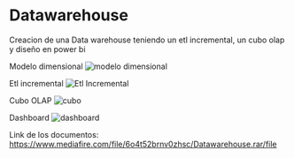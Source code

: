 # Datawarehouse

Creacion de una Data warehouse teniendo un etl incremental, un cubo olap y diseño en power bi

Modelo dimensional
![modelo dimensional](https://user-images.githubusercontent.com/82234888/223738964-cd5e1cd0-eeca-477c-9b4c-d9da2358da66.PNG)

Etl incremental
![Etl Incremental](https://user-images.githubusercontent.com/82234888/223739355-9ac38e81-5017-4398-9536-f61c7809c4a8.PNG)

Cubo OLAP
![cubo](https://user-images.githubusercontent.com/82234888/223739670-93e75378-bc35-4c68-8eef-c3a35e3e95b7.PNG)

Dashboard
![dashboard](https://user-images.githubusercontent.com/82234888/223739188-c6af62bd-58d7-4b11-98e2-8bf261f364ce.PNG)


Link de los documentos: https://www.mediafire.com/file/6o4t52brnv0zhsc/Datawarehouse.rar/file
